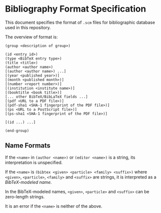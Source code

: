 # Bibliography Format Specification

This document specifies the format of `.scm` files for bibliographic database
used in this repository.

The overview of format is:

    (group <description of group>)

    (id <entry id>)
    (type <BibTeX entry type>)
    (title <title>)
    (author <author name>)
    [(author <author name>) ...]
    [(year <published year>)]
    [(month <published month>)]
    [(number <report number>)]
    [(institution <institute name>)]
    [(booktitle <book title>)]
    [... other BibTeX/BibLaTeX fields ...]
    [(pdf <URL to a PDF file>)]
    [(pdf-sha1 <SHA-1 fingerprint of the PDF file>)]
    [(ps <URL to a PostScript file>)]
    [(ps-sha1 <SHA-1 fingerprint of the PDF file>)]

    [(id ...) ...]

    (end-group)

## Name Formats

If the `<name>` in `(author <name>)` or `(editor <name>)` is a string,
its interpretation is unspecified.

If the `<name>` is `(bibtex <given> <particle> <family> <suffix>)`
where `<given>`, `<particle>`, `<family>` and `<suffix>` are strings,
it is interpreted as a *BibTeX-modeled name.*

In the BibTeX-modeled names, `<given>`, `<particle>` and `<suffix>` can be
zero-length strings.

It is an error if the `<name>` is neither of the above.
